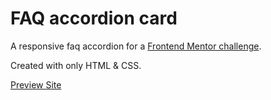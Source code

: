 # FAQ accordion card

A responsive faq accordion for a [Frontend Mentor challenge](https://www.frontendmentor.io/challenges/faq-accordion-card-XlyjD0Oam).

Created with only HTML & CSS.

[Preview Site](https://iRupam.github.io/FAQ-accordion-card)